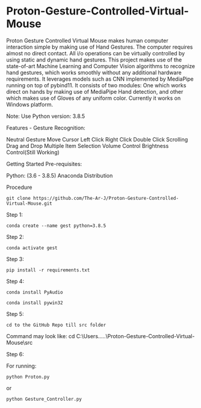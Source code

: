 # Proton-Gesture-Controlled-Virtual-Mouse

Proton Gesture Controlled Virtual Mouse makes human computer interaction simple by making use of Hand Gestures. The computer requires almost no direct contact. All i/o operations can be virtually controlled by using static and dynamic hand gestures. This project makes use of the state-of-art Machine Learning and Computer Vision algorithms to recognize hand gestures, which works smoothly without any additional hardware requirements. It leverages models such as CNN implemented by MediaPipe running on top of pybind11. It consists of two modules: One which works direct on hands by making use of MediaPipe Hand detection, and other which makes use of Gloves of any uniform color. Currently it works on Windows platform.

Note: Use Python version: 3.8.5

Features - Gesture Recognition:

Neutral Gesture
Move Cursor
Left Click
Right Click
Double Click
Scrolling
Drag and Drop
Multiple Item Selection
Volume Control
Brightness Control(Still Working)

Getting Started
Pre-requisites:

Python: (3.6 - 3.8.5)
Anaconda Distribution

Procedure

    git clone https://github.com/The-Ar-J/Proton-Gesture-Controlled-Virtual-Mouse.git

Step 1:

    conda create --name gest python=3.8.5

Step 2:

    conda activate gest

Step 3:

    pip install -r requirements.txt

Step 4:

    conda install PyAudio

    conda install pywin32

Step 5:

    cd to the GitHub Repo till src folder

  Command may look like: cd C:\Users\.....\Proton-Gesture-Controlled-Virtual-Mouse\src

Step 6:

  For running:

    python Proton.py
    
  or

    python Gesture_Controller.py
